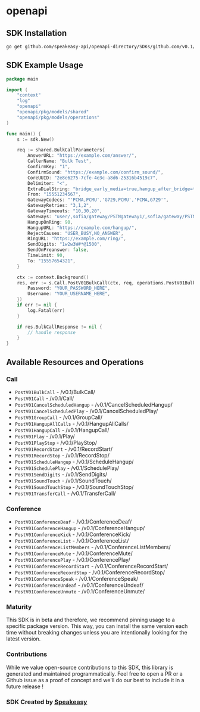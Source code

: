 # openapi

<!-- Start SDK Installation -->
## SDK Installation

```bash
go get github.com/speakeasy-api/openapi-directory/SDKs/github.com/v0.1/go
```
<!-- End SDK Installation -->

## SDK Example Usage
<!-- Start SDK Example Usage -->
```go
package main

import (
    "context"
    "log"
    "openapi"
    "openapi/pkg/models/shared"
    "openapi/pkg/models/operations"
)

func main() {
    s := sdk.New()

    req := shared.BulkCallParameters{
        AnswerURL: "https://example.com/answer/",
        CallerName: "Bulk Test",
        ConfirmKey: "1",
        ConfirmSound: "https://example.com/confirm_sound/",
        CoreUUID: "2e8e6275-7cfe-4e3c-a8d6-25316b4519c7",
        Delimiter: "<",
        ExtraDialString: "bridge_early_media=true,hangup_after_bridge=true",
        From: "15551234567",
        GatewayCodecs: "'PCMA,PCMU','G729,PCMU','PCMA,G729'",
        GatewayRetries: "3,1,2",
        GatewayTimeouts: "10,30,20",
        Gateways: "user/,sofia/gateway/PSTNgateway1/,sofia/gateway/PSTNgateway2/",
        HangupOnRing: 90,
        HangupURL: "https://example.com/hangup/",
        RejectCauses: "USER_BUSY,NO_ANSWER",
        RingURL: "https://example.com/ring/",
        SendDigits: "1w2w3W#*@1500",
        SendOnPreanswer: false,
        TimeLimit: 90,
        To: "15557654321",
    }

    ctx := context.Background()
    res, err := s.Call.PostV01BulkCall(ctx, req, operations.PostV01BulkCallSecurity{
        Password: "YOUR_PASSWORD_HERE",
        Username: "YOUR_USERNAME_HERE",
    })
    if err != nil {
        log.Fatal(err)
    }

    if res.BulkCallResponse != nil {
        // handle response
    }
}
```
<!-- End SDK Example Usage -->

<!-- Start SDK Available Operations -->
## Available Resources and Operations


### Call

* `PostV01BulkCall` - /v0.1/BulkCall/
* `PostV01Call` - /v0.1/Call/
* `PostV01CancelScheduledHangup` - /v0.1/CancelScheduledHangup/
* `PostV01CancelScheduledPlay` - /v0.1/CancelScheduledPlay/
* `PostV01GroupCall` - /v0.1/GroupCall/
* `PostV01HangupAllCalls` - /v0.1/HangupAllCalls/
* `PostV01HangupCall` - /v0.1/HangupCall/
* `PostV01Play` - /v0.1/Play/
* `PostV01PlayStop` - /v0.1/PlayStop/
* `PostV01RecordStart` - /v0.1/RecordStart/
* `PostV01RecordStop` - /v0.1/RecordStop/
* `PostV01ScheduleHangup` - /v0.1/ScheduleHangup/
* `PostV01SchedulePlay` - /v0.1/SchedulePlay/
* `PostV01SendDigits` - /v0.1/SendDigits/
* `PostV01SoundTouch` - /v0.1/SoundTouch/
* `PostV01SoundTouchStop` - /v0.1/SoundTouchStop/
* `PostV01TransferCall` - /v0.1/TransferCall/

### Conference

* `PostV01ConferenceDeaf` - /v0.1/ConferenceDeaf/
* `PostV01ConferenceHangup` - /v0.1/ConferenceHangup/
* `PostV01ConferenceKick` - /v0.1/ConferenceKick/
* `PostV01ConferenceList` - /v0.1/ConferenceList/
* `PostV01ConferenceListMembers` - /v0.1/ConferenceListMembers/
* `PostV01ConferenceMute` - /v0.1/ConferenceMute/
* `PostV01ConferencePlay` - /v0.1/ConferencePlay/
* `PostV01ConferenceRecordStart` - /v0.1/ConferenceRecordStart/
* `PostV01ConferenceRecordStop` - /v0.1/ConferenceRecordStop/
* `PostV01ConferenceSpeak` - /v0.1/ConferenceSpeak/
* `PostV01ConferenceUndeaf` - /v0.1/ConferenceUndeaf/
* `PostV01ConferenceUnmute` - /v0.1/ConferenceUnmute/
<!-- End SDK Available Operations -->

### Maturity

This SDK is in beta and therefore, we recommend pinning usage to a specific package version.
This way, you can install the same version each time without breaking changes unless you are intentionally
looking for the latest version.

### Contributions

While we value open-source contributions to this SDK, this library is generated and maintained programmatically.
Feel free to open a PR or a Github issue as a proof of concept and we'll do our best to include it in a future release !

### SDK Created by [Speakeasy](https://docs.speakeasyapi.dev/docs/using-speakeasy/client-sdks)
